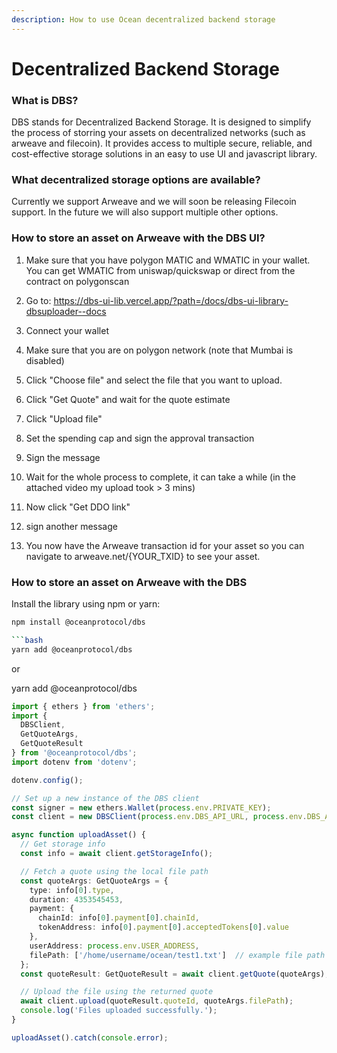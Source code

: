 ```yaml
---
description: How to use Ocean decentralized backend storage
---
```


# Decentralized Backend Storage

### What is DBS? 

DBS stands for Decentralized Backend Storage. It is designed to simplify the process of storring your assets on decentralized networks (such as arweave and filecoin). It provides access to multiple secure, reliable, and cost-effective storage solutions in an easy to use UI and javascript library.

### What decentralized storage options are available?

Currently we support Arweave and we will soon be releasing Filecoin support. In the future we will also support multiple other options. 

### How to store an asset on Arweave with the DBS UI? 

1. Make sure that you have polygon MATIC and WMATIC in your wallet. You can get WMATIC from uniswap/quickswap or direct from the contract on polygonscan

2. Go to: https://dbs-ui-lib.vercel.app/?path=/docs/dbs-ui-library-dbsuploader--docs

3. Connect your wallet

4. Make sure that you are on polygon network (note that Mumbai is disabled)

5. Click "Choose file" and select the file that you want to upload.

6. Click "Get Quote" and wait for the quote estimate

7. Click "Upload file"

8. Set the spending cap and sign the approval transaction

9. Sign the message

10. Wait for the whole process to complete, it can take a while (in the attached video my upload took > 3 mins)

11. Now click "Get DDO link"

12. sign another message

13. You now have the Arweave transaction id for your asset so you can navigate to arweave.net/{YOUR_TXID} to see your asset.

### How to store an asset on Arweave with the DBS

Install the library using npm or yarn:

```bash
npm install @oceanprotocol/dbs

```bash
yarn add @oceanprotocol/dbs
```

or

yarn add @oceanprotocol/dbs


```typescript
import { ethers } from 'ethers';
import {
  DBSClient,
  GetQuoteArgs,
  GetQuoteResult
} from '@oceanprotocol/dbs';
import dotenv from 'dotenv';

dotenv.config();

// Set up a new instance of the DBS client
const signer = new ethers.Wallet(process.env.PRIVATE_KEY);
const client = new DBSClient(process.env.DBS_API_URL, process.env.DBS_ACCOUNT, signer);

async function uploadAsset() {
  // Get storage info
  const info = await client.getStorageInfo();

  // Fetch a quote using the local file path
  const quoteArgs: GetQuoteArgs = {
    type: info[0].type,
    duration: 4353545453,
    payment: {
      chainId: info[0].payment[0].chainId,
      tokenAddress: info[0].payment[0].acceptedTokens[0].value
    },
    userAddress: process.env.USER_ADDRESS,
    filePath: ['/home/username/ocean/test1.txt']  // example file path
  };
  const quoteResult: GetQuoteResult = await client.getQuote(quoteArgs);

  // Upload the file using the returned quote
  await client.upload(quoteResult.quoteId, quoteArgs.filePath);
  console.log('Files uploaded successfully.');
}

uploadAsset().catch(console.error);

```